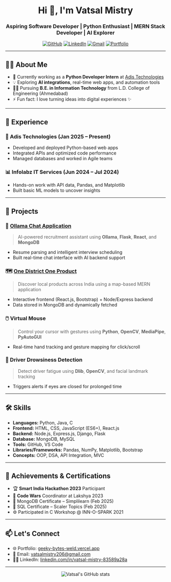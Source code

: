 <h1 align="center">Hi 👋, I'm Vatsal Mistry</h1>
<h3 align="center">Aspiring Software Developer | Python Enthusiast | MERN Stack Developer | AI Explorer</h3>

<p align="center">
  <a href="https://github.com/mistryvatsal22"><img src="https://img.shields.io/github/followers/mistryvatsal22?label=Follow&style=social" alt="GitHub"></a>
  <a href="https://linkedin.com/in/vatsal-mistry-83589a28a"><img src="https://img.shields.io/badge/LinkedIn-blue?logo=linkedin&style=flat-square" alt="LinkedIn"></a>
  <a href="mailto:vatsalmistry206@gmail.com"><img src="https://img.shields.io/badge/Email-D14836?style=flat&logo=gmail&logoColor=white" alt="Gmail"></a>
  <a href="https://geeky-bytes-weld.vercel.app/"><img src="https://img.shields.io/badge/Portfolio-Visit-brightgreen" alt="Portfolio"></a>
</p>

---

## 👨‍💻 About Me

- 🔭 Currently working as a **Python Developer Intern** at [Adis Technologies](https://adistechnology.com)
- 💡 Exploring **AI integrations**, real-time web apps, and automation tools
- 👨‍🎓 Pursuing **B.E. in Information Technology** from L.D. College of Engineering (Ahmedabad)
- ⚡ Fun fact: I love turning ideas into digital experiences ✨

---

## 💼 Experience

### 🏢 Adis Technologies (Jan 2025 – Present)
- Developed and deployed Python-based web apps
- Integrated APIs and optimized code performance
- Managed databases and worked in Agile teams

### 📊 Infolabz IT Services (Jun 2024 – Jul 2024)
- Hands-on work with API data, Pandas, and Matplotlib
- Built basic ML models to uncover insights

---

## 🚀 Projects

### 💬 [Ollama Chat Application](https://github.com/mistryvatsal22/Ollama-Chat-Application)
> AI-powered recruitment assistant using **Ollama**, **Flask**, **React**, and **MongoDB**
- Resume parsing and intelligent interview scheduling
- Built real-time chat interface with AI backend support

### 🗺️ [One District One Product](https://github.com/mistryvatsal22/One-District-One-Product.git)
> Discover local products across India using a map-based MERN application  
- Interactive frontend (React.js, Bootstrap) + Node/Express backend
- Data stored in MongoDB and dynamically fetched

### 🖱️ Virtual Mouse
> Control your cursor with gestures using **Python**, **OpenCV**, **MediaPipe**, **PyAutoGUI**  
- Real-time hand tracking and gesture mapping for click/scroll

### 🛑 Driver Drowsiness Detection
> Detect driver fatigue using **Dlib**, **OpenCV**, and facial landmark tracking  
- Triggers alerts if eyes are closed for prolonged time

---

## 🛠️ Skills

- **Languages:** Python, Java, C
- **Frontend:** HTML, CSS, JavaScript (ES6+), React.js
- **Backend:** Node.js, Express.js, Django, Flask
- **Database:** MongoDB, MySQL
- **Tools:** GitHub, VS Code
- **Libraries/Frameworks:** Pandas, NumPy, Matplotlib, Bootstrap
- **Concepts:** OOP, DSA, API Integration, MVC

---

## 🏅 Achievements & Certifications

- 🏆 **Smart India Hackathon 2023** Participant  
- 🥇 **Code Wars** Coordinator at Lakshya 2023  
- 📜 MongoDB Certificate – Simplilearn (Feb 2025)  
- 📜 SQL Certificate – Scaler Topics (Feb 2025)  
- ⚙️ Participated in C Workshop @ INN-O-SPARK 2021

---

## 📫 Let's Connect

- 🌐 Portfolio: [geeky-bytes-weld.vercel.app](https://geeky-bytes-weld.vercel.app/)
- 📧 Email: [vatsalmistry206@gmail.com](mailto:vatsalmistry206@gmail.com)
- 🧑‍💼 LinkedIn: [linkedin.com/in/vatsal-mistry-83589a28a](https://linkedin.com/in/vatsal-mistry-83589a28a)

---

<p align="center">
  <img src="https://github-readme-stats.vercel.app/api?username=mistryvatsal22&show_icons=true&theme=radical" alt="Vatsal's GitHub stats">
</p>

